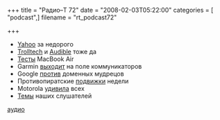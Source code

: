 +++
title = "Радио–Т 72"
date = "2008-02-03T05:22:00"
categories = [ "podcast",]
filename = "rt_podcast72"

+++

- [Yahoo](http://lenta.ru/news/2008/02/01/microsoft/) за недорого
- [Trolltech](http://www.opennet.ru/opennews/art.shtml?num=13890) и [Audible](http://moskalyuk.name/1074) тоже да
- [Тесты](http://www.maccentre.ru/news/28408) MacBook Air
- Garmin [выходит](http://gizmodo.com/350894/garmin-goes-beyond-portable-navi-with-nvifone) на поле коммуникаторов
- Google [против](http://net.compulenta.ru/346530/) доменных мудрецов
- Противопиратские [подвижки](http://net.compulenta.ru/346974/) недели
- Motorola [удивила](http://techlabs.by/news/hardware/21968.html) всех
- [Темы](/p/2008/01/29/prep-72/) наших слушателей

[аудио](https://cdn.radio-t.com/rt_podcast72.mp3)
<audio src="https://cdn.radio-t.com/rt_podcast72.mp3" preload="none"></audio>
